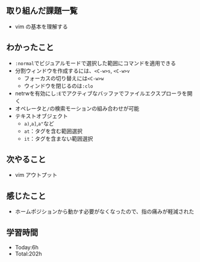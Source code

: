 ## 取り組んだ課題一覧
- vim の基本を理解する
## わかったこと
- `:normal`でビジュアルモードで選択した範囲にコマンドを適用できる
- 分割ウィンドウを作成するには、`<C-w>s`, `<C-w>v`
  - フォーカスの切り替えには`<C-w>w`
  - ウィンドウを閉じるのは`:clo`
- netrwを有効にし`:E`でアクティブなバッファでファイルエクスプローラを開く
- オペレータと`/`の検索モーションの組み合わせが可能
- テキストオブジェクト
  - `a)`,`a]`,`a"`など  
  - `at`：タグを含む範囲選択
  - `it`：タグを含まない範囲選択
## 次やること
- vim アウトプット
## 感じたこと
- ホームポジションから動かす必要がなくなったので、指の痛みが軽減された
## 学習時間
- Today:6h
- Total:202h
